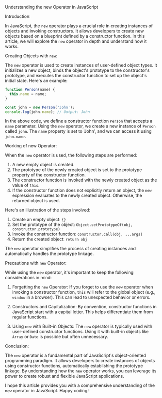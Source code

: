 Understanding the new Operator in JavaScript

Introduction:

In JavaScript, the `new` operator plays a crucial role in creating instances of objects and invoking constructors. It allows developers to create new objects based on a blueprint defined by a constructor function. In this article, we will explore the `new` operator in depth and understand how it works.

Creating Objects with `new`:

The `new` operator is used to create instances of user-defined object types. It initializes a new object, binds the object's prototype to the constructor's prototype, and executes the constructor function to set up the object's initial state. Here's an example:

```js
function Person(name) {
  this.name = name;
}

const john = new Person('John');
console.log(john.name); // Output: John
```

In the above code, we define a constructor function `Person` that accepts a `name` parameter. Using the `new` operator, we create a new instance of `Person` called `john`. The `name` property is set to 'John', and we can access it using `john.name`.

Working of new Operator:

When the `new` operator is used, the following steps are performed:

1. A new empty object is created.
2. The prototype of the newly created object is set to the prototype property of the constructor function.
3. The constructor function is invoked with the newly created object as the value of `this`.
4. If the constructor function does not explicitly return an object, the `new` expression evaluates to the newly created object. Otherwise, the returned object is used.

Here's an illustration of the steps involved:

1. Create an empty object: `{}`
2. Set the prototype of the object: `Object.setPrototypeOf(obj, constructor.prototype)`
3. Invoke the constructor function: `constructor.call(obj, ...args)`
4. Return the created object: `return obj`

The `new` operator simplifies the process of creating instances and automatically handles the prototype linkage.

Precautions with `new` Operator:

While using the `new` operator, it's important to keep the following considerations in mind:

1. Forgetting the `new` Operator: If you forget to use the `new` operator when invoking a constructor function, `this` will refer to the global object (e.g., `window` in a browser). This can lead to unexpected behavior or errors.

2. Constructors and Capitalization: By convention, constructor functions in JavaScript start with a capital letter. This helps differentiate them from regular functions.

3. Using `new` with Built-in Objects: The `new` operator is typically used with user-defined constructor functions. Using it with built-in objects like `Array` or `Date` is possible but often unnecessary.

Conclusion:

The `new` operator is a fundamental part of JavaScript's object-oriented programming paradigm. It allows developers to create instances of objects using constructor functions, automatically establishing the prototype linkage. By understanding how the `new` operator works, you can leverage its power to create robust and flexible JavaScript applications.

I hope this article provides you with a comprehensive understanding of the `new` operator in JavaScript. Happy coding!
